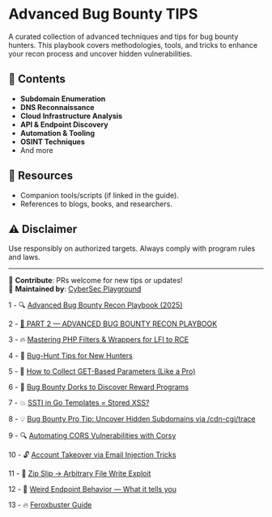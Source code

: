 # Advanced Bug Bounty TIPS

A curated collection of advanced techniques and tips for bug bounty hunters. This playbook covers methodologies, tools, and tricks to enhance your recon process and uncover hidden vulnerabilities.

## 📌 Contents
- **Subdomain Enumeration**  
- **DNS Reconnaissance**  
- **Cloud Infrastructure Analysis**  
- **API & Endpoint Discovery**  
- **Automation & Tooling**  
- **OSINT Techniques**
- And more

## 🔗 Resources
- Companion tools/scripts (if linked in the guide).
- References to blogs, books, and researchers.

## ⚠️ Disclaimer
Use responsibly on authorized targets. Always comply with program rules and laws.

---

📝 **Contribute**: PRs welcome for new tips or updates!  
🔎 **Maintained by**: [CyberSec Playground](https://github.com/cybersecplayground)

1 - 🔍 [Advanced Bug Bounty Recon Playbook (2025)](https://github.com/cybersecplayground/bugbounty-Tips-and-Tricks/blob/main/TIPS/Advanced-Bug-Bounty-Recon%20-Playbook.md)

2 - [🚨 PART 2 — ADVANCED BUG BOUNTY RECON PLAYBOOK](https://github.com/cybersecplayground/bugbounty-Tips-and-Tricks/blob/main/TIPS/Advanced-Bug-Bounty-Recon%20-Playbook-Part-2.md)

3 - 🔥 [Mastering PHP Filters & Wrappers for LFI to RCE](https://github.com/cybersecplayground/bugbounty-Tips-and-Tricks/blob/main/TIPS/Mastering-PHP-Filters.md)

4 - 🐞 [Bug-Hunt Tips for New Hunters](https://github.com/cybersecplayground/bugbounty-Tips-and-Tricks/blob/main/TIPS/bug_hunt_admin_panel_recon.md)

5 - 🧩 [How to Collect GET-Based Parameters (Like a Pro)](https://github.com/cybersecplayground/bugbounty-Tips-and-Tricks/blob/main/TIPS/get_parameters_recon.md)

6 - 🧠 [Bug Bounty Dorks to Discover Reward Programs](https://github.com/cybersecplayground/bugbounty-Tips-and-Tricks/blob/main/TIPS/Bug_Bounty_Dorks.md)

7 - 💥 [SSTI in Go Templates = Stored XSS?](https://github.com/cybersecplayground/bugbounty-Tips-and-Tricks/blob/main/TIPS/Stored-XSS-via-Go-SSTI.md)

8 - 💡 [Bug Bounty Pro Tip: Uncover Hidden Subdomains via /cdn-cgi/trace](https://github.com/cybersecplayground/bugbounty-Tips-and-Tricks/blob/main/TIPS/cdn-cgi-trace-recon-method.md)

9 - 🔍 [Automating CORS Vulnerabilities with Corsy](https://github.com/cybersecplayground/bugbounty-Tips-and-Tricks/blob/main/TIPS/Automating-Cors-Corsy.md)

10 - 🔓 [Account Takeover via Email Injection Tricks](https://github.com/cybersecplayground/bugbounty-Tips-and-Tricks/blob/main/TIPS/email-injection-based-account-takeover-technique.md)

11 - 🧠 [Zip Slip → Arbitrary File Write Exploit](https://github.com/cybersecplayground/bugbounty-Tips-and-Tricks/blob/main/TIPS/zip_slip_exploit.md)

12 - 📣 [Weird Endpoint Behavior — What it tells you](https://github.com/cybersecplayground/bugbounty-Tips-and-Tricks/blob/main/TIPS/weird-endpoint-behavior.md)

13 - 🔥 [Feroxbuster Guide](https://github.com/cybersecplayground/bugbounty-Tips-and-Tricks/blob/main/TIPS/feroxbuster-guide.md)
